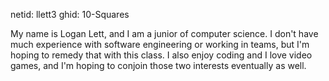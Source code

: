 netid: llett3
ghid: 10-Squares

My name is Logan Lett, and I am a junior of computer science. I don't have much experience with software engineering or working in teams, but I'm hoping to remedy that with this class. I also enjoy coding and I love video games, and I'm hoping to conjoin those two interests eventually as well.
